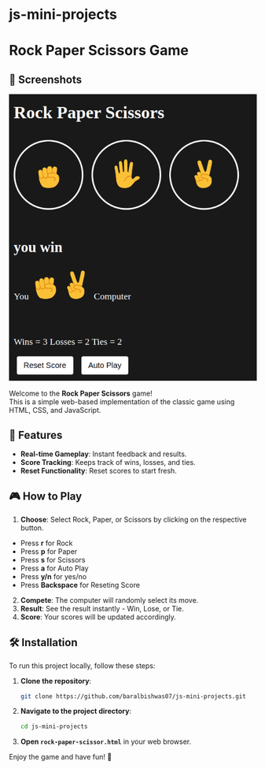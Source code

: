 # js-mini-projects
# Rock Paper Scissors Game
## 📸 Screenshots

![Gameplay Screenshot](https://github.com/baralbishwas07/js-mini-projects/blob/main/Assets/UI%20Image/gamePlay.png)

Welcome to the **Rock Paper Scissors** game!  
This is a simple web-based implementation of the classic game using HTML, CSS, and JavaScript.

## 🌟 Features

- **Real-time Gameplay**: Instant feedback and results.
- **Score Tracking**: Keeps track of wins, losses, and ties.
- **Reset Functionality**: Reset scores to start fresh.

## 🎮 How to Play

1. **Choose**: Select Rock, Paper, or Scissors by clicking on the respective button.
  - Press **r** for Rock
  - Press **p** for Paper
  - Press **s** for Scissors
  - Press **a** for Auto Play
  - Press **y/n** for yes/no
  - Press **Backspace** for Reseting Score
2. **Compete**: The computer will randomly select its move.
3. **Result**: See the result instantly - Win, Lose, or Tie.
4. **Score**: Your scores will be updated accordingly.

## 🛠 Installation

To run this project locally, follow these steps:

1. **Clone the repository**:
    ```bash
    git clone https://github.com/baralbishwas07/js-mini-projects.git
    ```

2. **Navigate to the project directory**:
    ```bash
    cd js-mini-projects
    ```

3. **Open `rock-paper-scissor.html`** in your web browser.

Enjoy the game and have fun! 🎉

